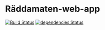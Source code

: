 # Räddamaten-web-app
[![Build Status](https://travis-ci.org/copterprojects/raddamaten-web-app.svg?branch=master)](https://travis-ci.org/copterprojects/raddamaten-web-app)
[![dependencies Status](https://david-dm.org/copterprojects/raddamaten-web-app/status.svg)](https://david-dm.org/copterprojects/raddamaten-web-app)

